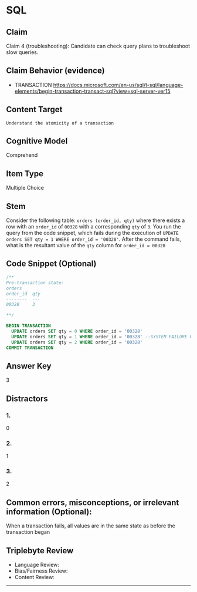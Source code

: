 # SQL

## Claim

Claim 4 (troubleshooting): Candidate can check query plans to troubleshoot slow queries.

## Claim Behavior (evidence)

- TRANSACTION https://docs.microsoft.com/en-us/sql/t-sql/language-elements/begin-transaction-transact-sql?view=sql-server-ver15

## Content Target

`Understand the atomicity of a transaction`

## Cognitive Model

Comprehend

## Item Type

Multiple Choice

## Stem

Consider the following table: `orders (order_id, qty)` where there exists a row with an `order_id` of `00328` with a corresponding `qty` of `3`.  You run the query from the code snippet, which fails during the execution of `UPDATE orders SET qty = 1 WHERE order_id = '00328'`.  After the command fails, what is the resultant value of the `qty` column for `order_id = 00328`

## Code Snippet (Optional)

```sql
/**
Pre-transaction state:
orders
order_id  qty
--------  ---
00328     3

**/

BEGIN TRANSACTION
  UPDATE orders SET qty = 0 WHERE order_id = '00328'
  UPDATE orders SET qty = 1 WHERE order_id = '00328' --SYSTEM FAILURE HERE
  UPDATE orders SET qty = 2 WHERE order_id = '00328'
COMMIT TRANSACTION
```

## Answer Key

3

## Distractors

### 1.

0

### 2.

1

### 3.

2

## Common errors, misconceptions, or irrelevant information (Optional):

When a transaction fails, all values are in the same state as before the transaction began

## Triplebyte Review

- Language Review:
- Bias/Fairness Review:
- Content Review:

---
